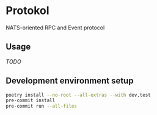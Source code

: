 # Protokol
NATS-oriented RPC and Event protocol

## Usage
_TODO_

## Development environment setup

```bash
poetry install --no-root --all-extras --with dev,test
pre-commit install
pre-commit run --all-files
```
